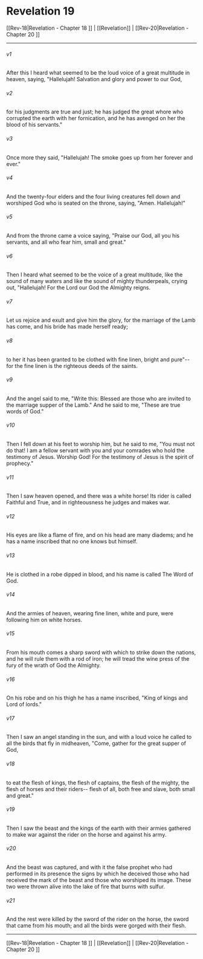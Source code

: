 # Revelation 19

[[Rev-18|Revelation - Chapter 18 ]] | [[Revelation]] | [[Rev-20|Revelation - Chapter 20 ]]
***

###### v1
After this I heard what seemed to be the loud voice of a great multitude in heaven, saying, "Hallelujah! Salvation and glory and power to our God,
###### v2
for his judgments are true and just; he has judged the great whore who corrupted the earth with her fornication, and he has avenged on her the blood of his servants."
###### v3
Once more they said, "Hallelujah! The smoke goes up from her forever and ever."
###### v4
And the twenty-four elders and the four living creatures fell down and worshiped God who is seated on the throne, saying, "Amen. Hallelujah!"
###### v5
And from the throne came a voice saying, "Praise our God, all you his servants, and all who fear him, small and great."
###### v6
Then I heard what seemed to be the voice of a great multitude, like the sound of many waters and like the sound of mighty thunderpeals, crying out, "Hallelujah! For the Lord our God the Almighty reigns.
###### v7
Let us rejoice and exult and give him the glory, for the marriage of the Lamb has come, and his bride has made herself ready;
###### v8
to her it has been granted to be clothed with fine linen, bright and pure"-- for the fine linen is the righteous deeds of the saints.
###### v9
And the angel said to me, "Write this: Blessed are those who are invited to the marriage supper of the Lamb." And he said to me, "These are true words of God."
###### v10
Then I fell down at his feet to worship him, but he said to me, "You must not do that! I am a fellow servant with you and your comrades who hold the testimony of Jesus. Worship God! For the testimony of Jesus is the spirit of prophecy."
###### v11
Then I saw heaven opened, and there was a white horse! Its rider is called Faithful and True, and in righteousness he judges and makes war.
###### v12
His eyes are like a flame of fire, and on his head are many diadems; and he has a name inscribed that no one knows but himself.
###### v13
He is clothed in a robe dipped in blood, and his name is called The Word of God.
###### v14
And the armies of heaven, wearing fine linen, white and pure, were following him on white horses.
###### v15
From his mouth comes a sharp sword with which to strike down the nations, and he will rule them with a rod of iron; he will tread the wine press of the fury of the wrath of God the Almighty.
###### v16
On his robe and on his thigh he has a name inscribed, "King of kings and Lord of lords."
###### v17
Then I saw an angel standing in the sun, and with a loud voice he called to all the birds that fly in midheaven, "Come, gather for the great supper of God,
###### v18
to eat the flesh of kings, the flesh of captains, the flesh of the mighty, the flesh of horses and their riders-- flesh of all, both free and slave, both small and great."
###### v19
Then I saw the beast and the kings of the earth with their armies gathered to make war against the rider on the horse and against his army.
###### v20
And the beast was captured, and with it the false prophet who had performed in its presence the signs by which he deceived those who had received the mark of the beast and those who worshiped its image. These two were thrown alive into the lake of fire that burns with sulfur.
###### v21
And the rest were killed by the sword of the rider on the horse, the sword that came from his mouth; and all the birds were gorged with their flesh.

***

[[Rev-18|Revelation - Chapter 18 ]] | [[Revelation]] | [[Rev-20|Revelation - Chapter 20 ]]
